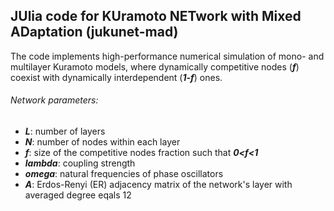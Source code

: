 ## JUlia code for KUramoto NETwork with Mixed ADaptation (jukunet-mad)

The code implements high-performance numerical simulation of mono- and multilayer Kuramoto models,
where dynamically competitive nodes (***f***) coexist with dynamically interdependent (***1-f***) ones.

###### Network parameters:

  - ***L***: number of layers
  - ***N***: number of nodes within each layer
  - ***f***: size of the competitive nodes fraction such that ***0<f<1***
  - ***lambda***: coupling strength
  - ***omega***: natural frequencies of phase oscillators
  - ***A***: Erdos-Renyi (ER) adjacency matrix of the network's layer with averaged degree eqals 12
  
